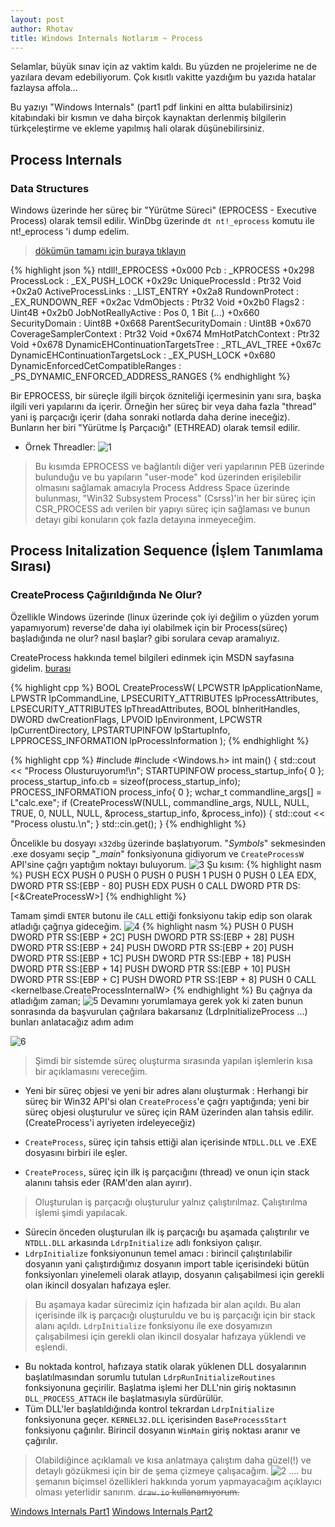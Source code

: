 ```yaml
---
layout: post
author: Rhotav
title: Windows Internals Notlarım ~ Process
---
```


Selamlar, büyük sınav için az vaktim kaldı. Bu yüzden ne projelerime ne de yazılara devam edebiliyorum. Çok kısıtlı vakitte yazdığım bu yazıda hatalar fazlaysa affola...
 
Bu yazıyı "Windows Internals" (part1 pdf linkini en altta bulabilirsiniz) kitabındaki bir kısmın ve daha birçok kaynaktan derlenmiş bilgilerin türkçeleştirme ve ekleme yapılmış hali olarak düşünebilirsiniz.

## Process Internals
### Data Structures
Windows üzerinde her süreç bir "Yürütme Süreci" (EPROCESS - Executive Process) olarak temsil edilir.
WinDbg üzerinde ```dt nt!_eprocess``` komutu ile nt!_eprocess 'i dump edelim.
 > [dökümün tamamı için buraya tıklayın](https://paste.ubuntu.com/p/x5hvz6Y8Jj/)


{% highlight json %}
    ntdll!_EPROCESS
       +0x000 Pcb              : _KPROCESS
       +0x298 ProcessLock      : _EX_PUSH_LOCK
       +0x29c UniqueProcessId  : Ptr32 Void
       +0x2a0 ActiveProcessLinks : _LIST_ENTRY
       +0x2a8 RundownProtect   : _EX_RUNDOWN_REF
       +0x2ac VdmObjects       : Ptr32 Void
       +0x2b0 Flags2           : Uint4B
       +0x2b0 JobNotReallyActive : Pos 0, 1 Bit
       (...)
       +0x660 SecurityDomain   : Uint8B
       +0x668 ParentSecurityDomain : Uint8B
       +0x670 CoverageSamplerContext : Ptr32 Void
       +0x674 MmHotPatchContext : Ptr32 Void
       +0x678 DynamicEHContinuationTargetsTree : _RTL_AVL_TREE
       +0x67c DynamicEHContinuationTargetsLock : _EX_PUSH_LOCK
       +0x680 DynamicEnforcedCetCompatibleRanges : _PS_DYNAMIC_ENFORCED_ADDRESS_RANGES 
{% endhighlight %}
  
 Bir EPROCESS, bir süreçle ilgili birçok özniteliği içermesinin yanı sıra, başka ilgili veri yapılarını da içerir. Örneğin her süreç bir veya daha fazla "thread" yani iş parçacığı içerir (daha sonraki notlarda daha derine ineceğiz). Bunların her biri "Yürütme İş Parçacığı" (ETHREAD) olarak temsil edilir.
 - Örnek Threadler:
 ![1](https://user-images.githubusercontent.com/54905232/121421621-05c4b200-c977-11eb-884b-3a0c31ae71cd.png)

> Bu kısımda EPROCESS ve bağlantılı diğer veri yapılarının PEB üzerinde bulunduğu ve bu yapıların "user-mode" kod üzerinden erişilebilir olmasını sağlamak amacıyla Process Address Space üzerinde bulunması, "Win32 Subsystem Process" (Csrss)'in her bir süreç için CSR_PROCESS adı verilen bir yapıyı süreç için sağlaması ve bunun detayı gibi konuların çok fazla detayına inmeyeceğim.

## Process Initalization Sequence (İşlem Tanımlama Sırası)
### CreateProcess Çağırıldığında Ne Olur?

Özellikle Windows üzerinde (linux üzerinde çok iyi değilim o yüzden yorum yapamıyorum) reverse'de daha iyi olabilmek için bir Process(süreç) başladığında ne olur? nasıl başlar? gibi sorulara cevap aramalıyız.

CreateProcess hakkında temel bilgileri edinmek için MSDN sayfasına gidelim. [burası](https://docs.microsoft.com/en-us/windows/win32/api/processthreadsapi/nf-processthreadsapi-createprocessw)

{% highlight cpp %}
BOOL CreateProcessW( LPCWSTR lpApplicationName, 
LPWSTR lpCommandLine, 
LPSECURITY_ATTRIBUTES lpProcessAttributes, LPSECURITY_ATTRIBUTES lpThreadAttributes, 
BOOL bInheritHandles, 
DWORD dwCreationFlags, 
LPVOID lpEnvironment, 
LPCWSTR lpCurrentDirectory, 
LPSTARTUPINFOW lpStartupInfo, 
LPPROCESS_INFORMATION lpProcessInformation );
{% endhighlight %}

{% highlight cpp %}
#include <iostream>
#include <Windows.h>
int main()
{
    std::cout << "Process Olusturuyorum!\n";
    STARTUPINFOW process_startup_info{ 0 };
    process_startup_info.cb = sizeof(process_startup_info);
    PROCESS_INFORMATION process_info{ 0 };
    wchar_t commandline_args[] = L"calc.exe";
    if (CreateProcessW(NULL, commandline_args, NULL, NULL, TRUE, 0, NULL, NULL, &process_startup_info, &process_info))
    {
        std::cout << "Process olustu.\n";
    }
    std::cin.get();
}
{% endhighlight %}

Öncelikle bu dosyayı `x32dbg` üzerinde başlatıyorum.
"*Symbols*" sekmesinden .exe dosyamı seçip "*_main*" fonksiyonuna gidiyorum ve `CreateProcessW` API'sine çağrı yaptığım noktayı buluyorum.
![3](https://user-images.githubusercontent.com/54905232/121784756-73aeea80-cbbe-11eb-8fb8-af421770a2f2.png)
Şu kısım:
{% highlight nasm %}
PUSH ECX
PUSH 0
PUSH 0
PUSH 0
PUSH 1
PUSH 0
PUSH 0
LEA EDX, DWORD PTR SS:[EBP - 80]
PUSH EDX
PUSH 0
CALL DWORD PTR DS:[<&CreateProcessW>]
{% endhighlight %}

Tamam şimdi `ENTER` butonu ile `CALL` ettiği fonksiyonu takip edip son olarak atladığı çağrıya gideceğim.
![4](https://user-images.githubusercontent.com/54905232/121784970-bf15c880-cbbf-11eb-8e0f-6ac4d376ab15.png)
{% highlight nasm %}
PUSH 0
PUSH DWORD PTR SS:[EBP + 2C]
PUSH DWORD PTR SS:[EBP + 28]
PUSH DWORD PTR SS:[EBP + 24]
PUSH DWORD PTR SS:[EBP + 20]
PUSH DWORD PTR SS:[EBP + 1C]
PUSH DWORD PTR SS:[EBP + 18]
PUSH DWORD PTR SS:[EBP + 14]
PUSH DWORD PTR SS:[EBP + 10]
PUSH DWORD PTR SS:[EBP + C]
PUSH DWORD PTR SS:[EBP + 8]
PUSH 0
CALL <kernelbase.CreateProcessInternalW>
{% endhighlight %}
Bu çağrıya da atladığım zaman;
![5](https://user-images.githubusercontent.com/54905232/121784998-e5d3ff00-cbbf-11eb-94b6-607517ea5fbd.png)
Devamını yorumlamaya gerek yok ki zaten bunun sonrasında da başvurulan çağrılara bakarsanız (LdrpInitializeProcess ...) bunları anlatacağız adım adım

![6](https://user-images.githubusercontent.com/54905232/121785030-187df780-cbc0-11eb-8147-994efebbbaa7.png)

> Şimdi bir sistemde süreç oluşturma sırasında yapılan işlemlerin kısa bir açıklamasını vereceğim.

- Yeni bir süreç objesi ve yeni bir adres alanı oluşturmak : Herhangi bir süreç bir Win32 API'si olan `CreateProcess`'e çağrı yaptığında; yeni bir süreç objesi oluşturulur ve süreç için RAM üzerinden alan tahsis edilir. (CreateProcess'i ayriyeten irdeleyeceğiz)

- `CreateProcess`, süreç için tahsis ettiği alan içerisinde `NTDLL.DLL` ve .EXE dosyasını birbiri ile eşler.
- `CreateProcess`, süreç için ilk iş parçacığını (thread) ve onun için stack alanını tahsis eder (RAM'den alan ayırır).
> Oluşturulan iş parçacığı oluşturulur yalnız çalıştırılmaz. Çalıştırılma işlemi şimdi yapılacak.
- Sürecin önceden oluşturulan ilk iş parçacığı bu aşamada çalıştırılır ve `NTDLL.DLL` arkasında `LdrpInitialize` adlı fonksiyon çalışır.
- `LdrpInitialize` fonksiyonunun temel amacı : birincil çalıştırılabilir dosyanın yani çalıştırdığımız dosyanın import table içerisindeki bütün fonksiyonları yinelemeli olarak atlayıp, dosyanın çalışabilmesi için gerekli olan ikincil dosyaları hafızaya eşler.
> Bu aşamaya kadar sürecimiz için hafızada bir alan açıldı. Bu alan içerisinde  ilk iş parçacığı oluşturuldu ve bu iş parçacığı için bir stack alanı açıldı. `LdrpInitialize` fonksiyonu ile exe dosyamızın çalışabilmesi için gerekli olan ikincil dosyalar hafızaya yüklendi ve eşlendi.
- Bu noktada kontrol, hafızaya statik olarak yüklenen DLL dosyalarının başlatılmasından sorumlu tutulan `LdrpRunInitializeRoutines` fonksiyonuna geçirilir. Başlatma işlemi her DLL'nin giriş noktasının `DLL_PROCESS_ATTACH` ile başlatmasıyla sürdürülür.
- Tüm DLL'ler başlatıldığında kontrol tekrardan `LdrpInitialize` fonksiyonuna geçer. `KERNEL32.DLL` içerisinden `BaseProcessStart` fonksiyonu çağırılır. Birincil dosyanın `WinMain` giriş noktası aranır ve çağırılır.
> Olabildiğince açıklamalı ve kısa anlatmaya çalıştım daha güzel(!) ve detaylı gözükmesi için bir de şema çizmeye çalışacağım.
![2](https://user-images.githubusercontent.com/54905232/121745752-7ac9f000-cb0d-11eb-8009-b79fb7e83664.png)
> .... bu şemanın biçimsel özellikleri  hakkında yorum yapmayacağım açıklayıcı olması yeterlidir sanırım. ~~`draw.io` kullanamıyorum.~~

[Windows Internals Part1](http://index-of.es/Linux/Other/Windows%20Internals%20Part%202_6th%20Edition.pdf)
[Windows Internals Part2](http://index-of.es/Linux/Other/Windows%20Internals%20Part%202_6th%20Edition.pdf)

